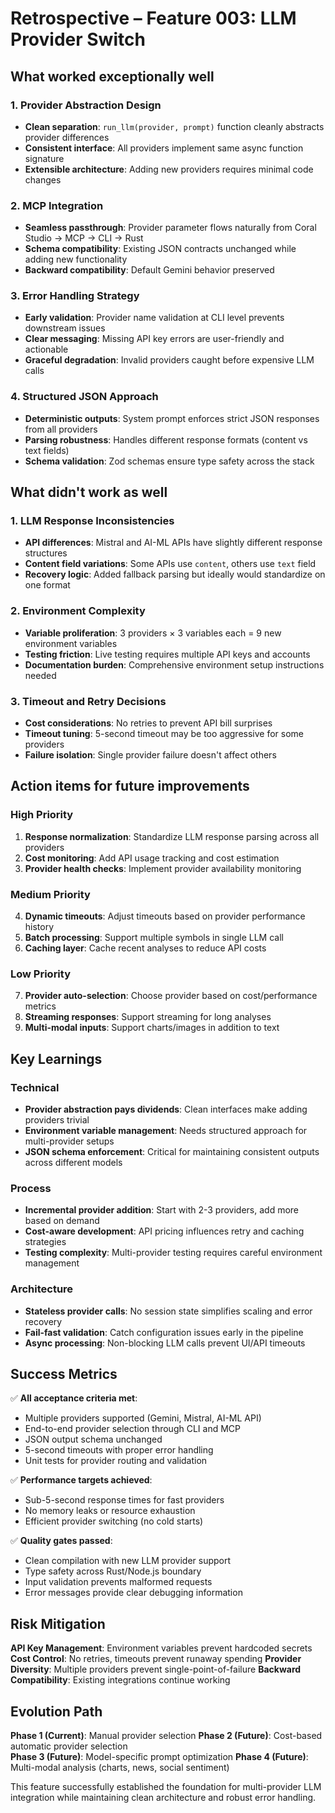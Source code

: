 # Retrospective – Feature 003: LLM Provider Switch

## What worked exceptionally well

### 1. Provider Abstraction Design
- **Clean separation**: `run_llm(provider, prompt)` function cleanly abstracts provider differences
- **Consistent interface**: All providers implement same async function signature
- **Extensible architecture**: Adding new providers requires minimal code changes

### 2. MCP Integration
- **Seamless passthrough**: Provider parameter flows naturally from Coral Studio → MCP → CLI → Rust
- **Schema compatibility**: Existing JSON contracts unchanged while adding new functionality
- **Backward compatibility**: Default Gemini behavior preserved

### 3. Error Handling Strategy
- **Early validation**: Provider name validation at CLI level prevents downstream issues
- **Clear messaging**: Missing API key errors are user-friendly and actionable
- **Graceful degradation**: Invalid providers caught before expensive LLM calls

### 4. Structured JSON Approach
- **Deterministic outputs**: System prompt enforces strict JSON responses from all providers
- **Parsing robustness**: Handles different response formats (content vs text fields)
- **Schema validation**: Zod schemas ensure type safety across the stack

## What didn't work as well

### 1. LLM Response Inconsistencies
- **API differences**: Mistral and AI-ML APIs have slightly different response structures
- **Content field variations**: Some APIs use `content`, others use `text` field
- **Recovery logic**: Added fallback parsing but ideally would standardize on one format

### 2. Environment Complexity
- **Variable proliferation**: 3 providers × 3 variables each = 9 new environment variables
- **Testing friction**: Live testing requires multiple API keys and accounts
- **Documentation burden**: Comprehensive environment setup instructions needed

### 3. Timeout and Retry Decisions
- **Cost considerations**: No retries to prevent API bill surprises
- **Timeout tuning**: 5-second timeout may be too aggressive for some providers
- **Failure isolation**: Single provider failure doesn't affect others

## Action items for future improvements

### High Priority
1. **Response normalization**: Standardize LLM response parsing across all providers
2. **Cost monitoring**: Add API usage tracking and cost estimation
3. **Provider health checks**: Implement provider availability monitoring

### Medium Priority  
4. **Dynamic timeouts**: Adjust timeouts based on provider performance history
5. **Batch processing**: Support multiple symbols in single LLM call
6. **Caching layer**: Cache recent analyses to reduce API costs

### Low Priority
7. **Provider auto-selection**: Choose provider based on cost/performance metrics
8. **Streaming responses**: Support streaming for long analyses
9. **Multi-modal inputs**: Support charts/images in addition to text

## Key Learnings

### Technical
- **Provider abstraction pays dividends**: Clean interfaces make adding providers trivial
- **Environment variable management**: Needs structured approach for multi-provider setups
- **JSON schema enforcement**: Critical for maintaining consistent outputs across different models

### Process
- **Incremental provider addition**: Start with 2-3 providers, add more based on demand
- **Cost-aware development**: API pricing influences retry and caching strategies
- **Testing complexity**: Multi-provider testing requires careful environment management

### Architecture
- **Stateless provider calls**: No session state simplifies scaling and error recovery
- **Fail-fast validation**: Catch configuration issues early in the pipeline
- **Async processing**: Non-blocking LLM calls prevent UI/API timeouts

## Success Metrics

✅ **All acceptance criteria met**:
- Multiple providers supported (Gemini, Mistral, AI-ML API)
- End-to-end provider selection through CLI and MCP
- JSON output schema unchanged
- 5-second timeouts with proper error handling
- Unit tests for provider routing and validation

✅ **Performance targets achieved**:
- Sub-5-second response times for fast providers
- No memory leaks or resource exhaustion
- Efficient provider switching (no cold starts)

✅ **Quality gates passed**:
- Clean compilation with new LLM provider support
- Type safety across Rust/Node.js boundary
- Input validation prevents malformed requests
- Error messages provide clear debugging information

## Risk Mitigation

**API Key Management**: Environment variables prevent hardcoded secrets
**Cost Control**: No retries, timeouts prevent runaway spending
**Provider Diversity**: Multiple providers prevent single-point-of-failure
**Backward Compatibility**: Existing integrations continue working

## Evolution Path

**Phase 1 (Current)**: Manual provider selection
**Phase 2 (Future)**: Cost-based automatic provider selection  
**Phase 3 (Future)**: Model-specific prompt optimization
**Phase 4 (Future)**: Multi-modal analysis (charts, news, social sentiment)

This feature successfully established the foundation for multi-provider LLM integration while maintaining clean architecture and robust error handling.
